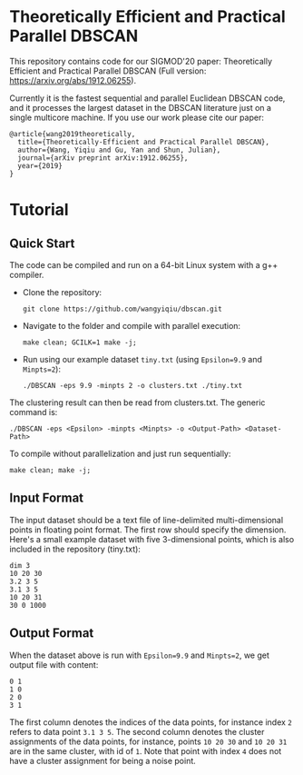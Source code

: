 # Theoretically Efficient and Practical Parallel DBSCAN
This repository contains code for our SIGMOD'20 paper: Theoretically Efficient and Practical Parallel DBSCAN (Full version: https://arxiv.org/abs/1912.06255).

Currently it is the fastest sequential and parallel Euclidean DBSCAN code, and it processes the largest dataset in the DBSCAN literature just on a single multicore machine. If you use our work please cite our paper:

    @article{wang2019theoretically,
      title={Theoretically-Efficient and Practical Parallel DBSCAN},
      author={Wang, Yiqiu and Gu, Yan and Shun, Julian},
      journal={arXiv preprint arXiv:1912.06255},
      year={2019}
    }

# Tutorial

## Quick Start
The code can be compiled and run on a 64-bit Linux system with a g++ compiler.
* Clone the repository:

      git clone https://github.com/wangyiqiu/dbscan.git
        
* Navigate to the folder and compile with parallel execution:

      make clean; GCILK=1 make -j;

* Run using our example dataset ``tiny.txt`` (using ``Epsilon=9.9`` and ``Minpts=2``):

      ./DBSCAN -eps 9.9 -minpts 2 -o clusters.txt ./tiny.txt

The clustering result can then be read from clusters.txt. The generic command is:

    ./DBSCAN -eps <Epsilon> -minpts <Minpts> -o <Output-Path> <Dataset-Path>
    
To compile without parallelization and just run sequentially:

    make clean; make -j;

## Input Format

The input dataset should be a text file of line-delimited multi-dimensional points in floating point format. The first row should specify the dimension. Here's a small example dataset with five 3-dimensional points, which is also included in the repository (tiny.txt):

    dim 3
    10 20 30
    3.2 3 5
    3.1 3 5
    10 20 31
    30 0 1000
    
## Output Format

When the dataset above is run with ``Epsilon=9.9`` and ``Minpts=2``, we get output file with content:

    0 1
    1 0
    2 0
    3 1

The first column denotes the indices of the data points, for instance index ``2`` refers to data point ``3.1 3 5``. The second column denotes the cluster assignments of the data points, for instance, points ``10 20 30`` and ``10 20 31`` are in the same cluster, with id of ``1``. Note that point with index ``4`` does not have a cluster assignment for being a noise point.
